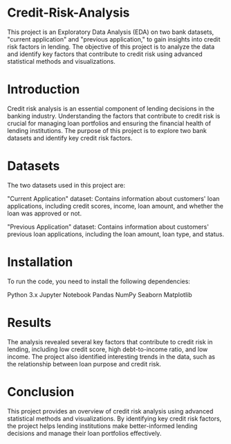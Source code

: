 # Credit-Risk-Analysis
This project is an Exploratory Data Analysis (EDA) on two bank datasets, "current application" and "previous application," to gain insights into credit risk factors in lending. The objective of this project is to analyze the data and identify key factors that contribute to credit risk using advanced statistical methods and visualizations.

# Introduction
Credit risk analysis is an essential component of lending decisions in the banking industry. Understanding the factors that contribute to credit risk is crucial for managing loan portfolios and ensuring the financial health of lending institutions. The purpose of this project is to explore two bank datasets and identify key credit risk factors.

# Datasets
The two datasets used in this project are:

"Current Application" dataset: Contains information about customers' loan applications, including credit scores, income, loan amount, and whether the loan was approved or not.

"Previous Application" dataset: Contains information about customers' previous loan applications, including the loan amount, loan type, and status.

# Installation
To run the code, you need to install the following dependencies:

Python 3.x
Jupyter Notebook
Pandas
NumPy
Seaborn
Matplotlib
# Results
The analysis revealed several key factors that contribute to credit risk in lending, including low credit score, high debt-to-income ratio, and low income. The project also identified interesting trends in the data, such as the relationship between loan purpose and credit risk.
# Conclusion
This project provides an overview of credit risk analysis using advanced statistical methods and visualizations. By identifying key credit risk factors, the project helps lending institutions make better-informed lending decisions and manage their loan portfolios effectively.
